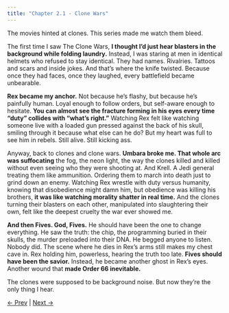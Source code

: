 ```yaml
---
title: "Chapter 2.1 - Clone Wars"
---
```


The movies hinted at clones. This series made me watch them bleed.

The first time I saw The Clone Wars, **I thought I’d just hear blasters in the background while folding laundry.** Instead, I was staring at men in identical helmets who refused to stay identical. They had names. Rivalries. Tattoos and scars and inside jokes. And that’s where the knife twisted. Because once they had faces, once they laughed, every battlefield became unbearable.

**Rex became my anchor.** Not because he’s flashy, but because he’s painfully human. Loyal enough to follow orders, but self-aware enough to hesitate. **You can almost see the fracture forming in his eyes every time “duty” collides with “what’s right.”** Watching Rex felt like watching someone live with a loaded gun pressed against the back of his skull, smiling through it because what else can he do? But my heart was full to see him in rebels. Still alive. Still kicking ass.

Anyway, back to clones and clone wars. **Umbara broke me. That whole arc was suffocating** the fog, the neon light, the way the clones killed and killed without even seeing who they were shooting at. And Krell. A Jedi general treating them like ammunition. Ordering them to march into death just to grind down an enemy. Watching Rex wrestle with duty versus humanity, knowing that disobedience might damn him, but obedience was killing his brothers, **it was like watching morality shatter in real time.** And the clones turning their blasters on each other, manipulated into slaughtering their own, felt like the deepest cruelty the war ever showed me.

**And then Fives. God, Fives.** He should have been the one to change everything. He saw the truth: the chip, the programming buried in their skulls, the murder preloaded into their DNA. He begged anyone to listen. Nobody did. The scene where he dies in Rex’s arms still makes my chest cave in. Rex holding him, powerless, hearing the truth too late. **Fives should have been the savior.** Instead, he became another ghost in Rex’s eyes. Another wound that **made Order 66 inevitable.**

The clones were supposed to be background noise. But now they’re the only thing I hear.

[← Prev](Chapter%201%20-%20The%20Prequels) | [Next →](Chapter%202.2%20-%20Clone%20Wars)
